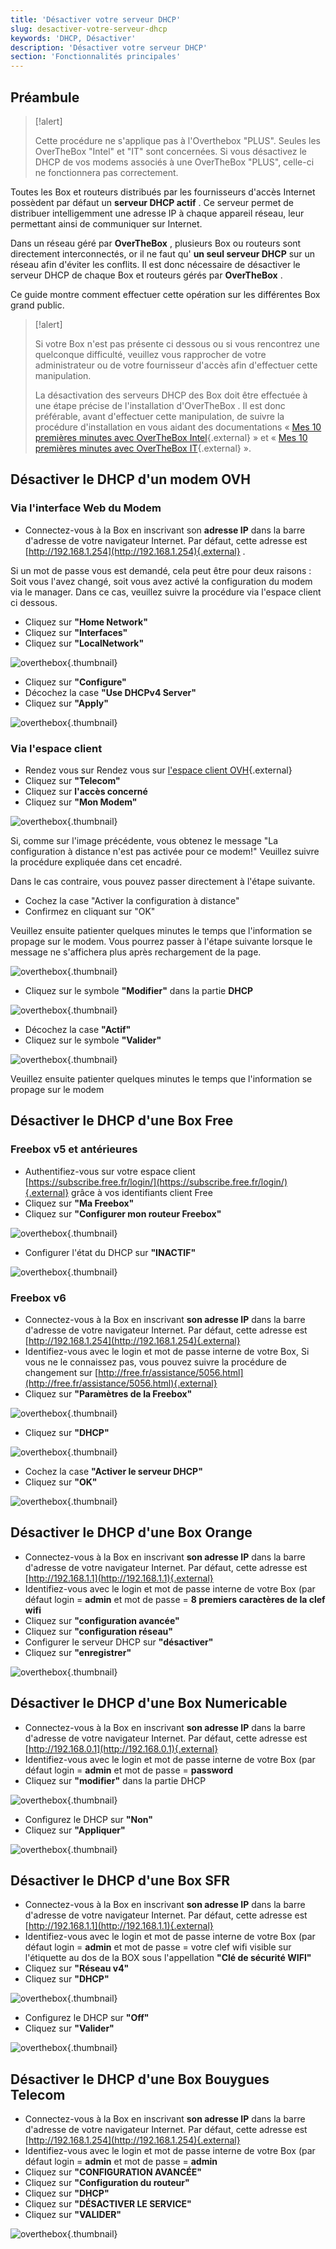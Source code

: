 ```yaml
---
title: 'Désactiver votre serveur DHCP'
slug: desactiver-votre-serveur-dhcp
keywords: 'DHCP, Désactiver'
description: 'Désactiver votre serveur DHCP'
section: 'Fonctionnalités principales'
---
```


## Préambule

> [!alert]
>
> Cette procédure ne s'applique pas à l'Overthebox "PLUS". Seules les OverTheBox "Intel" et "IT" sont concernées.
> Si vous désactivez le DHCP de vos modems associés à une OverTheBox "PLUS", celle-ci ne fonctionnera pas correctement.
>


Toutes les Box et routeurs distribués par les fournisseurs d'accès Internet possèdent par défaut un  **serveur DHCP actif** . Ce serveur permet de distribuer intelligemment une adresse IP à chaque appareil réseau, leur permettant ainsi de communiquer sur Internet.

Dans un réseau géré par  **OverTheBox** , plusieurs Box ou routeurs sont directement interconnectés, or il ne faut qu' **un seul serveur DHCP**  sur un réseau afin d'éviter les conflits. Il est donc nécessaire de désactiver le serveur DHCP de chaque Box et routeurs gérés par  **OverTheBox** .

Ce guide montre comment effectuer cette opération sur les différentes Box grand public.



> [!alert]
>
> Si votre Box n'est pas présente ci dessous ou si vous rencontrez une quelconque difficulté, veuillez vous rapprocher de votre administrateur ou de votre fournisseur d'accès afin d'effectuer cette manipulation.
>
> La désactivation des serveurs DHCP des Box doit être effectuée à une étape précise de l'installation d'OverTheBox . Il est donc préférable, avant d'effectuer cette manipulation, de suivre la procédure d'installation en vous aidant des documentations « [Mes 10 premières minutes avec OverTheBox Intel](https://docs.ovh.com/fr/overthebox/mes-10-premieres-minutes-avec-overthebox-intel/){.external} » et « [Mes 10 premières minutes avec OverTheBox IT](https://docs.ovh.com/fr/overthebox/mes-10-premieres-minutes-avec-overthebox/){.external} ».
>

## Désactiver le DHCP d'un modem OVH

### Via l'interface Web du Modem
- Connectez-vous à la Box en inscrivant son **adresse IP** dans la barre d'adresse de votre navigateur Internet. Par défaut, cette adresse est [http://192.168.1.254](http://192.168.1.254){.external} .

Si un mot de passe vous est demandé, cela peut être pour deux raisons : Soit vous l'avez changé, soit vous avez activé la configuration du modem via le manager. Dans ce cas, veuillez suivre la procédure via l'espace client ci dessous.

- Cliquez sur **"Home Network"**
- Cliquez sur **"Interfaces"**
- Cliquez sur **"LocalNetwork"**

![overthebox](images/4320.png){.thumbnail}

- Cliquez sur **"Configure"**
- Décochez la case **"Use DHCPv4 Server"**
- Cliquez sur **"Apply"**

![overthebox](images/4321.png){.thumbnail}

### Via l'espace client

- Rendez vous sur Rendez vous sur [l'espace client OVH](https://www.ovhtelecom.fr/espaceclient/login/){.external}
- Cliquez sur **"Telecom"**
- Cliquez sur **l'accès concerné**
- Cliquez sur **"Mon Modem"**


![overthebox](images/4322.png){.thumbnail}

Si, comme sur l'image précédente, vous obtenez le message  "La configuration à distance n'est pas activée pour ce modem!"  Veuillez suivre la procédure expliquée dans cet encadré.

Dans le cas contraire, vous pouvez passer directement à l'étape suivante.

- Cochez la case "Activer la configuration à distance"
- Confirmez en cliquant sur "OK"

Veuillez ensuite patienter quelques minutes le temps que l'information se propage sur le modem. Vous pourrez passer à l'étape suivante lorsque le message ne s'affichera plus après rechargement de la page.

![overthebox](images/4323.png){.thumbnail}

- Cliquez sur le symbole **"Modifier"** dans la partie **DHCP**

![overthebox](images/4324.png){.thumbnail}

- Décochez la case **"Actif"**
- Cliquez sur le symbole **"Valider"**


![overthebox](images/4325.png){.thumbnail}

Veuillez ensuite patienter quelques minutes le temps que l'information se propage sur le modem

## Désactiver le DHCP d'une Box Free

### Freebox v5 et antérieures

- Authentifiez-vous sur votre espace client [https://subscribe.free.fr/login/](https://subscribe.free.fr/login/){.external} grâce à vos identifiants client Free
- Cliquez sur **"Ma Freebox"**
- Cliquez sur **"Configurer mon routeur Freebox"**

![overthebox](images/4332.png){.thumbnail}

- Configurer l'état du DHCP sur **"INACTIF"**

![overthebox](images/4333.png){.thumbnail}

### Freebox v6

- Connectez-vous à la Box en inscrivant **son adresse IP** dans la barre d'adresse de votre navigateur Internet. Par défaut, cette adresse est [http://192.168.1.254](http://192.168.1.254){.external}
- Identifiez-vous avec le login et mot de passe interne de votre Box, Si vous ne le connaissez pas, vous pouvez suivre la procédure de changement sur [http://free.fr/assistance/5056.html](http://free.fr/assistance/5056.html){.external}
- Cliquez sur **"Paramètres de la Freebox"**

![overthebox](images/4334.png){.thumbnail}

- Cliquez sur **"DHCP"**

![overthebox](images/4335.png){.thumbnail}

- Cochez la case **"Activer le serveur DHCP"**
- Cliquez sur **"OK"**

![overthebox](images/4336.png){.thumbnail}

## Désactiver le DHCP d'une Box Orange

- Connectez-vous à la Box en inscrivant **son adresse IP** dans la barre d'adresse de votre navigateur Internet. Par défaut, cette adresse est [http://192.168.1.1](http://192.168.1.1){.external}
- Identifiez-vous avec le login et mot de passe interne de votre Box (par défaut login = **admin** et mot de passe = **8 premiers caractères de la clef wifi**
- Cliquez sur **"configuration avancée"**
- Cliquez sur **"configuration réseau"**
- Configurer le serveur DHCP sur **"désactiver"**
- Cliquez sur **"enregistrer"**

![overthebox](images/4337.png){.thumbnail}

## Désactiver le DHCP d'une Box Numericable
- Connectez-vous à la Box en inscrivant **son adresse IP** dans la barre d'adresse de votre navigateur Internet. Par défaut, cette adresse est [http://192.168.0.1](http://192.168.0.1){.external}
- Identifiez-vous avec le login et mot de passe interne de votre Box (par défaut login = **admin** et mot de passe = **password**
- Cliquez sur **"modifier"** dans la partie DHCP

![overthebox](images/4339.png){.thumbnail}

- Configurez le DHCP sur **"Non"**
- Cliquez sur **"Appliquer"**

![overthebox](images/4342.png){.thumbnail}

## Désactiver le DHCP d'une Box SFR

- Connectez-vous à la Box en inscrivant **son adresse IP** dans la barre d'adresse de votre navigateur Internet. Par défaut, cette adresse est [http://192.168.1.1](http://192.168.1.1){.external}
- Identifiez-vous avec le login et mot de passe interne de votre Box (par défaut login = **admin** et mot de passe = votre clef wifi visible sur l'étiquette au dos de la BOX sous l'appellation **"Clé de sécurité WIFI"**
- Cliquez sur **"Réseau v4"**
- Cliquez sur **"DHCP"**

![overthebox](images/4343.png){.thumbnail}

- Configurez le DHCP sur **"Off"**
- Cliquez sur **"Valider"**

![overthebox](images/4344.png){.thumbnail}

## Désactiver le DHCP d'une Box Bouygues Telecom

- Connectez-vous à la Box en inscrivant **son adresse IP** dans la barre d'adresse de votre navigateur Internet. Par défaut, cette adresse est [http://192.168.1.254](http://192.168.1.254){.external}
- Identifiez-vous avec le login et mot de passe interne de votre Box (par défaut login = **admin** et mot de passe = **admin**
- Cliquez sur **"CONFIGURATION AVANCÉE"**
- Cliquez sur **"Configuration du routeur"**
- Cliquez sur **"DHCP"**
- Cliquez sur **"DÉSACTIVER LE SERVICE"**
- Cliquez sur **"VALIDER"**

![overthebox](images/4345.png){.thumbnail}

